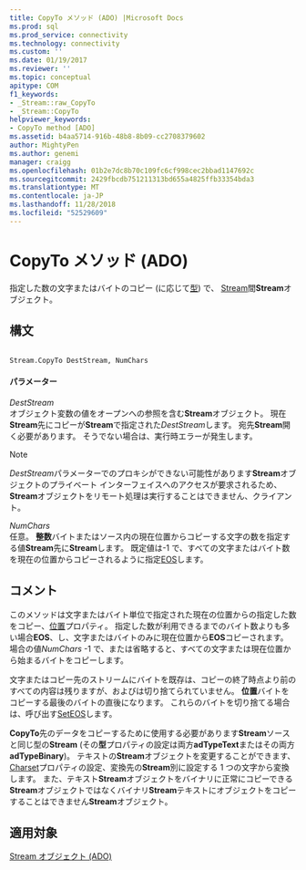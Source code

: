 ```yaml
---
title: CopyTo メソッド (ADO) |Microsoft Docs
ms.prod: sql
ms.prod_service: connectivity
ms.technology: connectivity
ms.custom: ''
ms.date: 01/19/2017
ms.reviewer: ''
ms.topic: conceptual
apitype: COM
f1_keywords:
- _Stream::raw_CopyTo
- _Stream::CopyTo
helpviewer_keywords:
- CopyTo method [ADO]
ms.assetid: b4aa5714-916b-48b8-8b09-cc2708379602
author: MightyPen
ms.author: genemi
manager: craigg
ms.openlocfilehash: 01b2e7dc8b70c109fc6cf998cec2bbad1147692c
ms.sourcegitcommit: 2429fbcdb751211313bd655a4825ffb33354bda3
ms.translationtype: MT
ms.contentlocale: ja-JP
ms.lasthandoff: 11/28/2018
ms.locfileid: "52529609"
---
```

# <a name="copyto-method-ado"></a>CopyTo メソッド (ADO)
指定した数の文字またはバイトのコピー (に応じて[型](../../../ado/reference/ado-api/type-property-ado-stream.md)) で、 [Stream](../../../ado/reference/ado-api/stream-object-ado.md)間**Stream**オブジェクト。  
  
## <a name="syntax"></a>構文  
  
```  
  
Stream.CopyTo DestStream, NumChars  
```  
  
#### <a name="parameters"></a>パラメーター  
 *DestStream*  
 オブジェクト変数の値をオープンへの参照を含む**Stream**オブジェクト。 現在**Stream**先にコピーが**Stream**で指定された*DestStream*します。 宛先**Stream**開く必要があります。 そうでない場合は、実行時エラーが発生します。  
  
> [!NOTE]
>  *DestStream*パラメーターでのプロキシができない可能性があります**Stream**オブジェクトのプライベート インターフェイスへのアクセスが要求されるため、 **Stream**オブジェクトをリモート処理は実行することはできません、クライアント。  
  
 *NumChars*  
 任意。 **整数**バイトまたはソース内の現在位置からコピーする文字の数を指定する値**Stream**先に**Stream**します。 既定値は-1 で、すべての文字またはバイト数を現在の位置からコピーされるように指定[EOS](../../../ado/reference/ado-api/eos-property.md)します。  
  
## <a name="remarks"></a>コメント  
 このメソッドは文字またはバイト単位で指定された現在の位置からの指定した数をコピー、[位置](../../../ado/reference/ado-api/position-property-ado.md)プロパティ。 指定した数が利用できるまでのバイト数よりも多い場合**EOS**、し、文字またはバイトのみに現在位置から**EOS**コピーされます。 場合の値*NumChars* -1 で、または省略すると、すべての文字または現在位置から始まるバイトをコピーします。  
  
 文字またはコピー先のストリームにバイトを既存は、コピーの終了時点より前のすべての内容は残りますが、およびは切り捨てられていません。 **位置**バイトをコピーする最後のバイトの直後になります。 これらのバイトを切り捨てる場合は、呼び出す[SetEOS](../../../ado/reference/ado-api/seteos-method.md)します。  
  
 **CopyTo**先のデータをコピーするために使用する必要があります**Stream**ソースと同じ型の**Stream** (その**型**プロパティの設定は両方**adTypeText**またはその両方**adTypeBinary**)。 テキストの**Stream**オブジェクトを変更することができます、 [Charset](../../../ado/reference/ado-api/charset-property-ado.md)プロパティの設定、変換先の**Stream**別に設定する 1 つの文字から変換します。 また、テキスト**Stream**オブジェクトをバイナリに正常にコピーできる**Stream**オブジェクトではなくバイナリ**Stream**テキストにオブジェクトをコピーすることはできません**Stream**オブジェクト。  
  
## <a name="applies-to"></a>適用対象  
 [Stream オブジェクト (ADO)](../../../ado/reference/ado-api/stream-object-ado.md)
